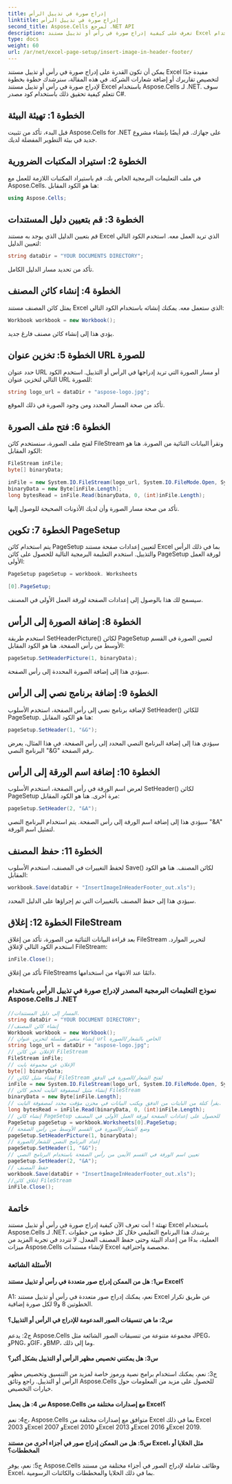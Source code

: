 ```yaml
---
title: إدراج صورة في تذييل الرأس
linktitle: إدراج صورة في تذييل الرأس
second_title: Aspose.Cells لمرجع .NET API
description: تعرف على كيفية إدراج صورة في رأس أو تذييل مستند Excel باستخدام Aspose.Cells لـ .NET. دليل خطوة بخطوة مع الكود المصدري في C#.
type: docs
weight: 60
url: /ar/net/excel-page-setup/insert-image-in-header-footer/
---
```

يمكن أن تكون القدرة على إدراج صورة في رأس أو تذييل مستند Excel مفيدة جدًا لتخصيص تقاريرك أو إضافة شعارات الشركة. في هذه المقالة، سنرشدك خطوة بخطوة لإدراج صورة في رأس أو تذييل مستند Excel باستخدام Aspose.Cells لـ .NET. سوف تتعلم كيفية تحقيق ذلك باستخدام كود مصدر C#.

## الخطوة 1: تهيئة البيئة

قبل البدء، تأكد من تثبيت Aspose.Cells for .NET على جهازك. قم أيضًا بإنشاء مشروع جديد في بيئة التطوير المفضلة لديك.

## الخطوة 2: استيراد المكتبات الضرورية

في ملف التعليمات البرمجية الخاص بك، قم باستيراد المكتبات اللازمة للعمل مع Aspose.Cells. هنا هو الكود المقابل:

```csharp
using Aspose.Cells;
```

## الخطوة 3: قم بتعيين دليل المستندات

قم بتعيين الدليل الذي يوجد به مستند Excel الذي تريد العمل معه. استخدم الكود التالي لتعيين الدليل:

```csharp
string dataDir = "YOUR DOCUMENTS DIRECTORY";
```

تأكد من تحديد مسار الدليل الكامل.

## الخطوة 4: إنشاء كائن المصنف

يمثل كائن المصنف مستند Excel الذي ستعمل معه. يمكنك إنشائه باستخدام الكود التالي:

```csharp
Workbook workbook = new Workbook();
```

يؤدي هذا إلى إنشاء كائن مصنف فارغ جديد.

## الخطوة 5: تخزين عنوان URL للصورة

حدد عنوان URL أو مسار الصورة التي تريد إدراجها في الرأس أو التذييل. استخدم الكود التالي لتخزين عنوان URL للصورة:

```csharp
string logo_url = dataDir + "aspose-logo.jpg";
```

تأكد من صحة المسار المحدد ومن وجود الصورة في ذلك الموقع.

## الخطوة 6: فتح ملف الصورة

لفتح ملف الصورة، سنستخدم كائن FileStream ونقرأ البيانات الثنائية من الصورة. هنا هو الكود المقابل:

```csharp
FileStream inFile;
byte[] binaryData;

inFile = new System.IO.FileStream(logo_url, System.IO.FileMode.Open, System.IO.FileAccess.Read);
binaryData = new Byte[inFile.Length];
long bytesRead = inFile.Read(binaryData, 0, (int)inFile.Length);
```

تأكد من صحة مسار الصورة وأن لديك الأذونات الصحيحة للوصول إليها.

## الخطوة 7: تكوين PageSetup

يتم استخدام كائن PageSetup لتعيين إعدادات صفحة مستند Excel بما في ذلك الرأس والتذييل. استخدم التعليمة البرمجية التالية للحصول على كائن PageSetup لورقة العمل الأولى:

```csharp
PageSetup pageSetup = workbook. Worksheets

[0].PageSetup;
```

سيسمح لك هذا بالوصول إلى إعدادات الصفحة لورقة العمل الأولى في المصنف.

## الخطوة 8: إضافة الصورة إلى الرأس

استخدم طريقة SetHeaderPicture() لكائن PageSetup لتعيين الصورة في القسم الأوسط من رأس الصفحة. هنا هو الكود المقابل:

```csharp
pageSetup.SetHeaderPicture(1, binaryData);
```

سيؤدي هذا إلى إضافة الصورة المحددة إلى رأس الصفحة.

## الخطوة 9: إضافة برنامج نصي إلى الرأس

لإضافة برنامج نصي إلى رأس الصفحة، استخدم الأسلوب SetHeader() للكائن PageSetup. هنا هو الكود المقابل:

```csharp
pageSetup.SetHeader(1, "&G");
```

سيؤدي هذا إلى إضافة البرنامج النصي المحدد إلى رأس الصفحة. في هذا المثال، يعرض البرنامج النصي "&G" رقم الصفحة.

## الخطوة 10: إضافة اسم الورقة إلى الرأس

لعرض اسم الورقة في رأس الصفحة، استخدم الأسلوب SetHeader() لكائن PageSetup مرة أخرى. هنا هو الكود المقابل:

```csharp
pageSetup.SetHeader(2, "&A");
```

سيؤدي هذا إلى إضافة اسم الورقة إلى رأس الصفحة. يتم استخدام البرنامج النصي "&A" لتمثيل اسم الورقة.

## الخطوة 11: حفظ المصنف

لحفظ التغييرات في المصنف، استخدم الأسلوب Save() لكائن المصنف. هنا هو الكود المقابل:

```csharp
workbook.Save(dataDir + "InsertImageInHeaderFooter_out.xls");
```

سيؤدي هذا إلى حفظ المصنف بالتغييرات التي تم إجراؤها على الدليل المحدد.

## الخطوة 12: إغلاق FileStream

بعد قراءة البيانات الثنائية من الصورة، تأكد من إغلاق FileStream لتحرير الموارد. استخدم الكود التالي لإغلاق FileStream:

```csharp
inFile.Close();
```

تأكد من إغلاق FileStreams دائمًا عند الانتهاء من استخدامها.

### نموذج التعليمات البرمجية المصدر لإدراج صورة في تذييل الرأس باستخدام Aspose.Cells لـ .NET 
```csharp
//المسار إلى دليل المستندات.
string dataDir = "YOUR DOCUMENT DIRECTORY";
//إنشاء كائن المصنف
Workbook workbook = new Workbook();
// إنشاء متغير سلسلة لتخزين عنوان url الخاص بالشعار/الصورة
string logo_url = dataDir + "aspose-logo.jpg";
// الإعلان عن كائن FileStream
FileStream inFile;
// الإعلان عن مجموعة بايت
byte[] binaryData;
// إنشاء مثيل لكائن FileStream لفتح الشعار/الصورة في الدفق
inFile = new System.IO.FileStream(logo_url, System.IO.FileMode.Open, System.IO.FileAccess.Read);
// إنشاء مثيل لمصفوفة البايت لحجم كائن FileStream
binaryData = new Byte[inFile.Length];
// يقرأ كتلة من البايتات من الدفق ويكتب البيانات في مخزن مؤقت محدد لمصفوفة البايت.
long bytesRead = inFile.Read(binaryData, 0, (int)inFile.Length);
// إنشاء كائن PageSetup للحصول على إعدادات الصفحة لورقة العمل الأولى في المصنف
PageSetup pageSetup = workbook.Worksheets[0].PageSetup;
// وضع الشعار/الصورة في القسم الأوسط من رأس الصفحة
pageSetup.SetHeaderPicture(1, binaryData);
// إعداد البرنامج النصي للشعار/الصورة
pageSetup.SetHeader(1, "&G");
// تعيين اسم الورقة في القسم الأيمن من رأس الصفحة باستخدام البرنامج النصي
pageSetup.SetHeader(2, "&A");
// حفظ المصنف
workbook.Save(dataDir + "InsertImageInHeaderFooter_out.xls");
//إغلاق كائن FileStream
inFile.Close();       
```
## خاتمة

تهنئة ! أنت تعرف الآن كيفية إدراج صورة في رأس أو تذييل مستند Excel باستخدام Aspose.Cells لـ .NET. يرشدك هذا البرنامج التعليمي خلال كل خطوة من خطوات العملية، بدءًا من إعداد البيئة وحتى حفظ المصنف المعدل. لا تتردد في تجربة المزيد من ميزات Aspose.Cells لإنشاء مستندات Excel مخصصة واحترافية.

### الأسئلة الشائعة

#### س1: هل من الممكن إدراج صور متعددة في رأس أو تذييل مستند Excel؟

A1: نعم، يمكنك إدراج صور متعددة في رأس أو تذييل مستند Excel عن طريق تكرار الخطوتين 8 و9 لكل صورة إضافية.

#### س2: ما هي تنسيقات الصور المدعومة للإدراج في الرأس أو التذييل؟
ج2: يدعم Aspose.Cells مجموعة متنوعة من تنسيقات الصور الشائعة مثل JPEG، وPNG، وGIF، وBMP، وما إلى ذلك.

#### س3: هل يمكنني تخصيص مظهر الرأس أو التذييل بشكل أكبر؟

ج3: نعم، يمكنك استخدام برامج نصية ورموز خاصة لمزيد من التنسيق وتخصيص مظهر الرأس أو التذييل. راجع وثائق Aspose.Cells للحصول على مزيد من المعلومات حول خيارات التخصيص.

#### س 4: هل يعمل Aspose.Cells مع إصدارات مختلفة من Excel؟

ج4: نعم، Aspose.Cells متوافق مع إصدارات مختلفة من Excel بما في ذلك Excel 2003 وExcel 2007 وExcel 2010 وExcel 2013 وExcel 2016 وExcel 2019.

#### س5: هل من الممكن إدراج صور في أجزاء أخرى من مستند Excel، مثل الخلايا أو المخططات؟

ج5: نعم، يوفر Aspose.Cells وظائف شاملة لإدراج الصور في أجزاء مختلفة من مستند Excel، بما في ذلك الخلايا والمخططات والكائنات الرسومية.